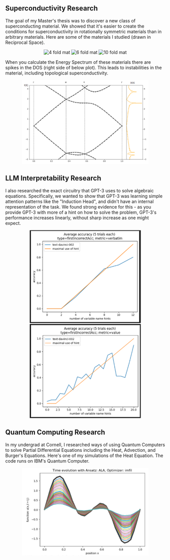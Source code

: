 


## Superconductivity Research


The goal of my Master's thesis was to discover a new class of superconducting material. We showed that it's easier to create the conditions for superconductivity in rotationally symmetric materials than in arbitrary materials. 
Here are some of the materials I studied (drawn in Reciprocal Space).

<p align="center">
<img src="/images/2.png" alt="4 fold mat" width="250"/>
<img src="/images/3.png" alt="6 fold mat" width="250"/>
<img src="/images/4.png" alt="10 fold mat" width="250"/>
</p>



When you calculate the Energy Spectrum of these materials there are spikes in the DOS (right side of below plot). This leads to instabilities in the material, including topological superconductivity. 

<p align="center">
<img src="/images/5.png" alt="4 fold band" width="400"/>
<!-- <img src="/images/6.png" alt="6 fold band" width="400"/> -->
<!-- <img src="/images/7.png" alt="10 fold band" width="400"/> -->
</p>





## LLM Interpretability Research

I also researched the exact circuitry that GPT-3 uses to solve algebraic equations. Specifically, we wanted to show that GPT-3 was learning simple attention patterns like the "Induction Head", and didn't have an internal representation of the task. 
We found strong evidence for this - as you provide GPT-3 with more of a hint on how to solve the problem, GPT-3's performance increases linearly, without sharp increase as one might expect.


<p align="center">
<img src="/images/8.png" alt="gpt linear 1" width="350"/>
<img src="/images/11.png" alt="gpt linear 2" width="350"/>
</p>


## Quantum Computing Research


In my undergrad at Cornell, I researched ways of using Quantum Computers to solve Partial Differential Equations including the Heat, Advection, and Burger's Equations. Here's one of my simulations of the Heat Equation. The code runs on IBM's Quantum Computer. 

<p align="center">
<img src="/images/0.png" alt="4 fold band" width="400"/>
<!-- <img src="/images/1.png" alt="6 fold band" width="400"/> -->
</p>


